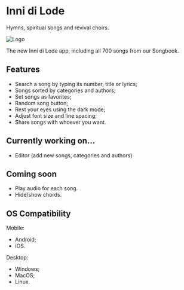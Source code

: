 # Inni di Lode

Hymns, spiritual songs and revival choirs.

![Logo](https://user-images.githubusercontent.com/90036768/220063424-44e3577b-30f1-40be-9adc-4d0968ffde1e.jpg)

The new Inni di Lode app, including all 700 songs from our Songbook.

## Features

- Search a song by typing its number, title or lyrics;
- Songs sorted by categories and authors;
- Set songs as favorites;
- Random song button;
- Rest your eyes using the dark mode;
- Adjust font size and line spacing;
- Share songs with whoever you want.

## Currently working on...

- Editor (add new songs, categories and authors)

## Coming soon

- Play audio for each song.
- Hide/show chords.

## OS Compatibility

Mobile:
- Android;
- iOS.

Desktop:
- Windows;
- MacOS;
- Linux.